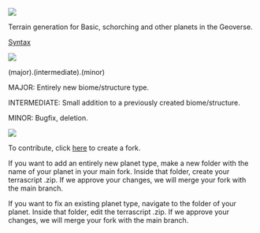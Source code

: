 <img src="https://cdn.discordapp.com/attachments/855826662301892618/868589612237467658/Planets.png" /></a>


Terrain generation for Basic, schorching and other planets in the Geoverse.

<a href="https://github.com/PolyhedralDev/Terra/wiki/TerraScript-Syntax">Syntax</a>

<img src="https://cdn.discordapp.com/attachments/855826662301892618/868589604469637180/Versioning.png" /></a>

(major).(intermediate).(minor)

MAJOR: Entirely new biome/structure type.

INTERMEDIATE: Small addition to a previously created biome/structure.

MINOR: Bugfix, deletion.

<img src="https://cdn.discordapp.com/attachments/855826662301892618/868589598211735572/contribute.png" /></a>

To contribute, click <a href="https://github.com/GeoHub0/generation/fork">here</a> to create a fork.

If you want to add an entirely new planet type, make a new folder with the name of your planet in your main fork.
Inside that folder, create your terrascript .zip. If we approve your changes, we will merge your fork with the main branch.

If you want to fix an existing planet type, navigate to the folder of your planet.
Inside that folder, edit the terrascript .zip. If we approve your changes, we will merge your fork with the main branch.

